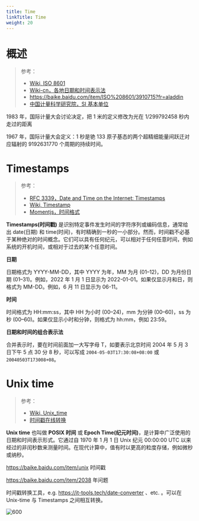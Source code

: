 ```yaml
---
title: Time
linkTitle: Time
weight: 20
---
```


# 概述

> 参考：
>
> - [Wiki, ISO 8601](https://en.wikipedia.org/wiki/ISO_8601)
> - [Wiki-cn，各地日期和时间表示法](https://zh.wikipedia.org/zh-hans/%E5%90%84%E5%9C%B0%E6%97%A5%E6%9C%9F%E5%92%8C%E6%97%B6%E9%97%B4%E8%A1%A8%E7%A4%BA%E6%B3%95)
> - https://baike.baidu.com/item/ISO%208601/3910715?fr=aladdin
> - [中国计量科学研究院，SI 基本单位](https://www.nim.ac.cn/520/node/4.html)

1983 年，国际计量大会讨论决定，把 1 米的定义修改为光在 1/299792458 秒内走过的距离

1967 年，国际计量大会定义：1 秒是铯 133 原子基态的两个超精细能量间跃迁对应辐射的 9192631770 个周期的持续时间。

# Timestamps

> 参考：
>
> - [RFC 3339，Date and Time on the Internet: Timestamps](https://tools.ietf.org/html/rfc3339)
> - [Wiki, Timestamp](https://en.wikipedia.org/wiki/Timestamp)
> - [Momentjs，时间格式](https://momentjs.com/docs/#/displaying/)

**Timestamps(时间戳)** 是识别特定事件发生时间的字符序列或编码信息，通常给出 date(日期) 和 time(时间)，有时精确到一秒的一小部分。然而，时间戳不必基于某种绝对的时间概念。它们可以具有任何纪元，可以相对于任何任意时间，例如系统的开机时间，或相对于过去的某个任意时间。

**日期**

日期格式为 YYYY-MM-DD，其中 YYYY 为年，MM 为月 (01–12)，DD 为月份日期 (01–31)。例如，2022 年 1 月 1 日显示为 2022-01-01。如果仅显示月和日，则格式为 MM-DD。例如，6 月 11 日显示为 06-11。

**时间**

时间格式为 HH:mm:ss，其中 HH 为小时 (00–24)，mm 为分钟 (00–60)，ss 为秒 (00–60)。如果仅显示小时和分钟，则格式为 hh:mm，例如 23:59。

**日期和时间的组合表示法**

合并表示时，要在时间前面加一大写字母 T，如要表示北京时间 2004 年 5 月 3 日下午 5 点 30 分 8 秒，可以写成 `2004-05-03T17:30:08+08:00` 或 `20040503T173008+08`。

# Unix time

> 参考：
>
> - [Wiki, Unix_time](https://en.wikipedia.org/wiki/Unix_time)
> - [时间戳在线转换](https://www.bejson.com/convert/unix/)

**Unix time** 也叫做 **POSIX 时间** 或 **Epoch Time(纪元时间)**，是计算中广泛使用的日期和时间表示形式。它通过自 1970 年 1 月 1 日 Unix 纪元 00:00:00 UTC 以来经过的非闰秒数来测量时间。在现代计算中，值有时以更高的粒度存储，例如微秒或纳秒。

<https://baike.baidu.com/item/unix> 时间戳

<https://baike.baidu.com/item/2038> 年问题

时间戳转换工具，e.g. https://it-tools.tech/date-converter 、etc. 。可以在 Unix-time 与 Timestamps 之间相互转换。

![600](https://notes-learning.oss-cn-beijing.aliyuncs.com/time/time_converter.png)
